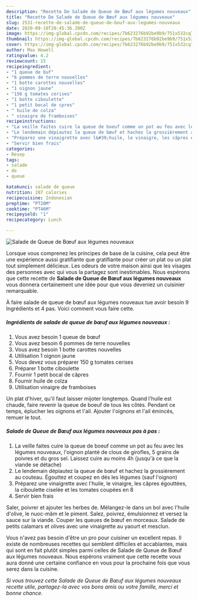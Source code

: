 ```yaml
---
description: "Recette De Salade de Queue de Bœuf aux légumes nouveaux"
title: "Recette De Salade de Queue de Bœuf aux légumes nouveaux"
slug: 2531-recette-de-salade-de-queue-de-bouf-aux-legumes-nouveaux
date: 2020-09-10T20:45:36.390Z
image: https://img-global.cpcdn.com/recipes/7b623276b92be9b9/751x532cq70/salade-de-queue-de-boeuf-aux-legumes-nouveaux-photo-principale-de-la-recette.jpg
thumbnail: https://img-global.cpcdn.com/recipes/7b623276b92be9b9/751x532cq70/salade-de-queue-de-boeuf-aux-legumes-nouveaux-photo-principale-de-la-recette.jpg
cover: https://img-global.cpcdn.com/recipes/7b623276b92be9b9/751x532cq70/salade-de-queue-de-boeuf-aux-legumes-nouveaux-photo-principale-de-la-recette.jpg
author: Max Howell
ratingvalue: 4.2
reviewcount: 15
recipeingredient:
- "1 queue de buf"
- "6 pommes de terre nouvelles"
- "1 botte carottes nouvelles"
- "1 oignon jaune"
- "150 g tomates cerises"
- "1 botte ciboulette"
- "1 petit bocal de cpres"
- " huile de colza"
- " vinaigre de framboises"
recipeinstructions:
- "La veille faites cuire la queue de boeuf comme un pot au feu avec les légumes nouveaux, l&#39;oignon planté de clous de girofles, 5 grains de poivres et du gros sel. Laissez cuire au moins 4h (jusqu&#39;à ce que la viande se détache)"
- "Le lendemain dépiautez la queue de bœuf et hachez la grossièrement au couteau. Égouttez et coupez en dés les légumes (sauf l&#39;oignon)"
- "Préparez une vinaigrette avec l&#39;huile, le vinaigre, les câpres égouttées, la ciboulette ciselée et les tomates coupées en 8"
- "Servir bien frais"
categories:
- Resep
tags:
- salade
- de
- queue

katakunci: salade de queue 
nutrition: 287 calories
recipecuisine: Indonesian
preptime: "PT20M"
cooktime: "PT46M"
recipeyield: "1"
recipecategory: Lunch

---
```



![Salade de Queue de Bœuf aux légumes nouveaux](https://img-global.cpcdn.com/recipes/7b623276b92be9b9/751x532cq70/salade-de-queue-de-boeuf-aux-legumes-nouveaux-photo-principale-de-la-recette.jpg)

Lorsque vous comprenez les principes de base de la cuisine, cela peut être une expérience aussi gratifiante que gratifiante pour créer un plat ou un plat tout simplement délicieux. Les odeurs de votre maison ainsi que les visages des personnes avec qui vous la partagez sont inestimables. Nous espérons que cette recette de <strong> Salade de Queue de Bœuf aux légumes nouveaux </strong> vous donnera certainement une idée pour que vous deveniez un cuisinier remarquable.

<!--inarticleads1-->

À faire salade de queue de bœuf aux légumes nouveaux tue avoir besoin 9 Ingrédients et 4 pas. Voici comment vous faire cette.

##### Ingrédients de salade de queue de bœuf aux légumes nouveaux :

1. Vous avez besoin 1 queue de bœuf
1. Vous avez besoin 6 pommes de terre nouvelles
1. Vous avez besoin 1 botte carottes nouvelles
1. Utilisation 1 oignon jaune
1. Vous devez vous préparer 150 g tomates cerises
1. Préparer 1 botte ciboulette
1. Fournir 1 petit bocal de câpres
1. Fournir  huile de colza
1. Utilisation  vinaigre de framboises


Un plat d&#39;hiver, qu&#39;il faut laisser mijoter longtemps. Quand l&#39;huile est chaude, faire revenir la queue de boeuf de tous les côtés. Pendant ce temps, éplucher les oignons et l&#39;ail. Ajouter l&#39;oignons et l&#39;ail émincés, remuer le tout. 

<!--inarticleads2-->

##### Salade de Queue de Bœuf aux légumes nouveaux pas à pas :

1. La veille faites cuire la queue de boeuf comme un pot au feu avec les légumes nouveaux, l&#39;oignon planté de clous de girofles, 5 grains de poivres et du gros sel. Laissez cuire au moins 4h (jusqu&#39;à ce que la viande se détache)
1. Le lendemain dépiautez la queue de bœuf et hachez la grossièrement au couteau. Égouttez et coupez en dés les légumes (sauf l&#39;oignon)
1. Préparez une vinaigrette avec l&#39;huile, le vinaigre, les câpres égouttées, la ciboulette ciselée et les tomates coupées en 8
1. Servir bien frais


Saler, poivrer et ajouter les herbes de. Mélangez-le dans un bol avec l&#39;huile d&#39;olive, le nuoc-mâm et le piment. Salez, poivrez, émulsionnez et versez la sauce sur la viande. Couper les queues de bœuf en morceaux. Salade de petits calamars et olives avec une vinaigrette au yaourt et mesclun. 

<!--inarticleads1-->

<p>
Vous n'avez pas besoin d'être un pro pour cuisiner un excellent repas. Il existe de nombreuses recettes qui semblent difficiles et accablantes, mais qui sont en fait plutôt simples parmi celles de Salade de Queue de Bœuf aux légumes nouveaux. Nous espérons vraiment que cette recette vous aura donné une certaine confiance en vous pour la prochaine fois que vous serez dans la cuisine.
</p>

<p>
<i>Si vous trouvez cette Salade de Queue de Bœuf aux légumes nouveaux recette utile, partagez-la avec vos bons amis ou votre famille, merci et bonne chance.</i>
</p>
